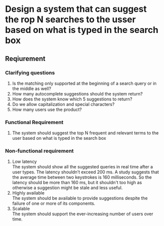 # Design a system that can suggest the rop N searches to the usser based on what is typed in the search box
## Reqiurement
### Clarifying questions
1.  Is the matching only supported at the beginning of a search query or in the middle as well?
2.  How many autocomplete suggestions should the system return?
3.  How does the system know which 5 suggestions to return?
4.  Do we allow capitalization and special characters?
5.  How many users use the product?

### Functional Requirement
1. The system should suggest the top N frequent and relevant terms to the user based on what is typed in the search box

### Non-functional requirement
1. Low latency  
The system should show all the suggested queries in real time after a user types. The latency shouldn’t exceed 200 ms. A study suggests that the average time between two keystrokes is 160 milliseconds. So the latency should be more
than 160 ms, but it shouldn't too high as otherwise a suggestion might be stale and less useful.  
2. Highly available  
The system should be available to provide suggestions despite the failure of one or more of its components.
3. Scalable  
The system should support the ever-increasing number of users over time.
